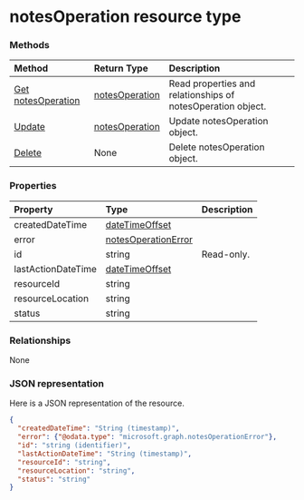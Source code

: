# notesOperation resource type




### Methods

| Method		   | Return Type	|Description|
|:---------------|:--------|:----------|
|[Get notesOperation](../api/notesoperation_get.md) | [notesOperation](notesoperation.md) |Read properties and relationships of notesOperation object.|
|[Update](../api/notesoperation_update.md) | [notesOperation](notesoperation.md)	|Update notesOperation object. |
|[Delete](../api/notesoperation_delete.md) | None |Delete notesOperation object. |

### Properties
| Property	   | Type	|Description|
|:---------------|:--------|:----------|
|createdDateTime|[dateTimeOffset](datetimeoffset.md)||
|error|[notesOperationError](notesoperationerror.md)||
|id|string| Read-only.|
|lastActionDateTime|[dateTimeOffset](datetimeoffset.md)||
|resourceId|string||
|resourceLocation|string||
|status|string||

### Relationships
None


### JSON representation

Here is a JSON representation of the resource.

<!-- {
  "blockType": "resource",
  "optionalProperties": [

  ],
  "@odata.type": "microsoft.graph.notesoperation"
}-->

```json
{
  "createdDateTime": "String (timestamp)",
  "error": {"@odata.type": "microsoft.graph.notesOperationError"},
  "id": "string (identifier)",
  "lastActionDateTime": "String (timestamp)",
  "resourceId": "string",
  "resourceLocation": "string",
  "status": "string"
}

```

<!-- uuid: 8fcb5dbc-d5aa-4681-8e31-b001d5168d79
2015-10-25 14:57:30 UTC -->
<!-- {
  "type": "#page.annotation",
  "description": "notesOperation resource",
  "keywords": "",
  "section": "documentation",
  "tocPath": ""
}-->